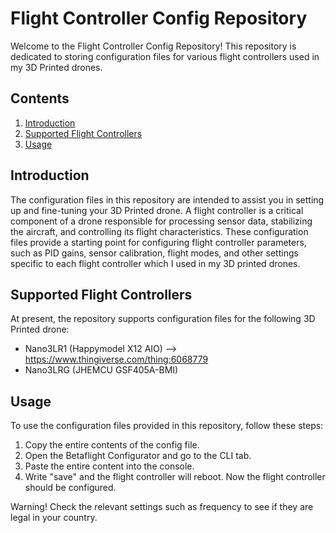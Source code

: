 # Flight Controller Config Repository

Welcome to the Flight Controller Config Repository! This repository is dedicated to storing configuration files for various flight controllers used in my 3D Printed drones.

## Contents

1. [Introduction](#introduction)
2. [Supported Flight Controllers](#supported-flight-controllers)
3. [Usage](#usage)

## Introduction

The configuration files in this repository are intended to assist you in setting up and fine-tuning your 3D Printed drone. A flight controller is a critical component of a drone responsible for processing sensor data, stabilizing the aircraft, and controlling its flight characteristics. These configuration files provide a starting point for configuring flight controller parameters, such as PID gains, sensor calibration, flight modes, and other settings specific to each flight controller which I used in my 3D printed drones.

## Supported Flight Controllers

At present, the repository supports configuration files for the following 3D Printed drone:

- Nano3LR1 (Happymodel X12 AIO) --> https://www.thingiverse.com/thing:6068779
- Nano3LRG (JHEMCU GSF405A-BMI)

## Usage

To use the configuration files provided in this repository, follow these steps:

1. Copy the entire contents of the config file.
2. Open the Betaflight Configurator and go to the CLI tab.
3. Paste the entire content into the console.
4. Write "save" and the flight controller will reboot. Now the flight controller should be configured.

Warning! Check the relevant settings such as frequency to see if they are legal in your country.
